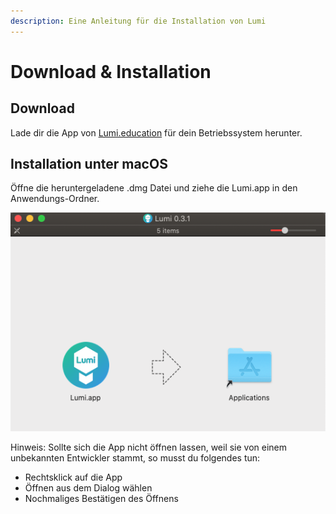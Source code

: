 ```yaml
---
description: Eine Anleitung für die Installation von Lumi
---
```


# Download & Installation

## Download

Lade dir die App von [Lumi.education](http://Lumi.education) für dein Betriebssystem herunter.

## Installation unter macOS

Öffne die heruntergeladene .dmg Datei und ziehe die Lumi.app in den Anwendungs-Ordner.

![Installation unter macOS](../.gitbook/assets/screenshot-2021-01-09-at-16.55.06.png)

Hinweis: Sollte sich die App nicht öffnen lassen, weil sie von einem unbekannten Entwickler stammt, so musst du folgendes tun:

* Rechtsklick auf die App
* Öffnen aus dem Dialog wählen
* Nochmaliges Bestätigen des Öffnens







